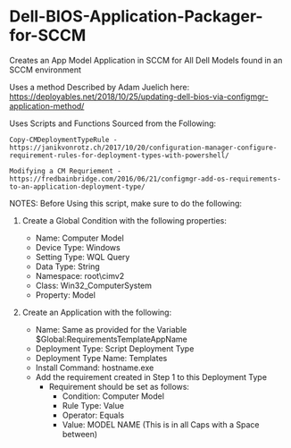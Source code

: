 # Dell-BIOS-Application-Packager-for-SCCM
Creates an App Model Application in SCCM for All Dell Models found in an SCCM environment

Uses a method Described by Adam Juelich here: https://deployables.net/2018/10/25/updating-dell-bios-via-configmgr-application-method/

Uses Scripts and Functions Sourced from the Following:

	Copy-CMDeploymentTypeRule - https://janikvonrotz.ch/2017/10/20/configuration-manager-configure-requirement-rules-for-deployment-types-with-powershell/
	
	Modifying a CM Requriement - https://fredbainbridge.com/2016/06/21/configmgr-add-os-requirements-to-an-application-deployment-type/

NOTES:
Before Using this script, make sure to do the following:
1. Create a Global Condition with the following properties:
	- Name: Computer Model
	- Device Type: Windows 
	- Setting Type: WQL Query
	- Data Type: String
	- Namespace: root\cimv2
	- Class: Win32_ComputerSystem
	- Property: Model

2. Create an Application with the following:
	- Name: Same as provided for the Variable $Global:RequirementsTemplateAppName
	- Deployment Type: Script Deployment Type
	- Deployment Type Name: Templates
	- Install Command: hostname.exe
	- Add the requirement created in Step 1 to this Deployment Type
		- Requirement should be set as follows:
			- Condition: Computer Model
			- Rule Type: Value
			- Operator: Equals
			- Value: MODEL NAME  (This is in all Caps with a Space between)
